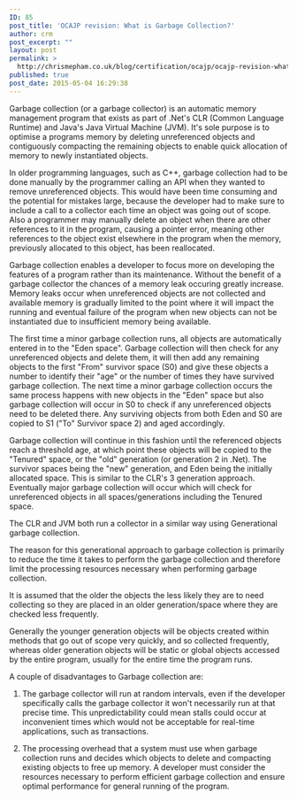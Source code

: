 ```yaml
---
ID: 85
post_title: 'OCAJP revision: What is Garbage Collection?'
author: crm
post_excerpt: ""
layout: post
permalink: >
  http://chrismepham.co.uk/blog/certification/ocajp/ocajp-revision-what-is-garbage-collection/
published: true
post_date: 2015-05-04 16:29:38
---
```

Garbage collection (or a garbage collector) is an automatic memory management program that exists as part of .Net's CLR (Common Language Runtime) and Java's Java Virtual Machine (JVM). It's sole purpose is to optimise a programs memory by deleting unreferenced objects and contiguously compacting the remaining objects to enable quick allocation of memory to newly instantiated objects.

In older programming languages, such as C++, garbage collection had to be done manually by the programmer calling an API when they wanted to remove unreferenced objects. This would have been time consuming and the potential for mistakes large, because the developer had to make sure to include a call to a collector each time an object was going out of scope. Also a programmer may manually delete an object when there are other references to it in the program, causing a pointer error, meaning other references to the object exist elsewhere in the program when the memory, previously allocated to this object, has been reallocated.

Garbage collection enables a developer to focus more on developing the features of a program rather than its maintenance. Without the benefit of a garbage collector the chances of a memory leak occuring greatly increase. Memory leaks occur when unreferenced objects are not collected and available memory is gradually limited to the point where it will impact the running and eventual failure of the program when new objects can not be instantiated due to insufficient memory being available.

The first time a minor garbage collection runs, all objects are automatically entered in to the "Eden space". Garbage collection will then check for any unreferenced objects and delete them, it will then add any remaining objects to the first "From" survivor space (S0) and give these objects a number to identify their "age" or the number of times they have survived garbage collection. The next time a minor garbage collection occurs the same process happens with new objects in the "Eden" space but also garbage collection will occur in S0 to check if any unreferenced objects need to be deleted there. Any surviving objects from both Eden and S0 are copied to S1 ("To" Survivor space 2) and aged accordingly.

Garbage collection will continue in this fashion until the referenced objects reach a threshold age, at which point these objects will be copied to the "Tenured" space, or the "old" generation (or generation 2 in .Net). The survivor spaces being the "new" generation, and Eden being the initially allocated space. This is similar to the CLR's 3 generation approach. Eventually major garbage collection will occur which will check for unreferenced objects in all spaces/generations including the Tenured space.

The CLR and JVM both run a collector in a similar way using Generational garbage collection.

The reason for this generational approach to garbage collection is primarily to reduce the time it takes to perform the garbage collection and therefore limit the processing resources necessary when performing garbage collection.

It is assumed that the older the objects the less likely they are to need collecting so they are placed in an older generation/space where they are checked less frequently.

Generally the younger generation objects will be objects created within methods that go out of scope very quickly, and so collected frequently, whereas older generation objects will be static or global objects accessed by the entire program, usually for the entire time the program runs.

A couple of disadvantages to Garbage collection are:

1. The garbage collector will run at random intervals, even if the developer specifically calls the garbage collector it won't necessarily run at that precise time. This unpredictability could mean stalls could occur at inconvenient times which would not be acceptable for real-time applications, such as transactions.

2. The processing overhead that a system must use when garbage collection runs and decides which objects to delete and compacting existing objects to free up memory. A developer must consider the resources necessary to perform efficient garbage collection and ensure optimal performance for general running of the program.

&nbsp;

&nbsp;